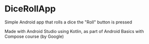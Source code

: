 # DiceRollApp

Simple Android app that rolls a dice the "Roll" button is pressed

Made with Android Studio using Kotlin, as part of Android Basics with Compose course (by Google)
